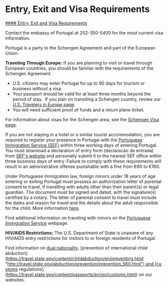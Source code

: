 # Entry, Exit and Visa Requirements

[#### Entry, Exit and Visa Requirements](javascript:void(0); "Entry, Exit and Visa Requirements")

Contact the embassy of Portugal at 202-350-5400 for the most current visa information.

Portugal is a party to the Schengen Agreement and part of the European Union.

**Traveling Through Europe:** If you are planning to visit or travel through European countries, you should be familiar with the requirements of the Schengen Agreement.

* U.S. citizens may enter Portugal for up to 90 days for tourism or business without a visa.
* Your passport should be valid for at least three months beyond the period of stay.  If you plan on transiting a Schengen country, review our [U.S. Travelers in Europe page](https://travel.state.gov/content/travel/en/international-travel/before-you-go/travelers-with-special-considerations/US_Travelers_in_Europes_Schengen_Area.html).
* You will need sufficient proof of funds and a return plane ticket.

For information about visas for the Schengen area, see the [Schengen Visa page](https://www.schengenvisainfo.com/).

If you are not staying in a hotel or a similar tourist accommodation, you are required to register your presence in Portugal with the [Portuguese Immigration Service (SEF)](http://www.sef.pt/) within three working days of entering Portugal. You must download a declaration of entry form (declaracão de entrada) from [SEF's website](http://www.sef.pt/) and personally submit it to the nearest SEF office within three business days of entry. Failure to comply with these requirements will result in an administrative offense punishable with a fine from €60 to €160.

Under Portuguese Immigration law, foreign minors under 18 years of age entering or exiting Portugal must possess an authorization letter of parental consent to travel, if travelling with adults other than their parent(s) or legal guardian. The document must be signed and dated, with the signature(s) certified by a notary. The letter of parental consent to travel must include the dates and reason for travel and the details about the adult responsible for the child. More information [here](https://www.sef.pt/en/pages/conteudo-detalhe.aspx?nID=30).

Find additional information on traveling with minors on the [Portuguese Immigration Service](https://imigrante.sef.pt/en/) webpage.

**HIV/AIDS Restrictions:** The U.S. Department of State is unaware of any HIV/AIDS entry restrictions for visitors to or foreign residents of Portugal.

Find information on [dual nationality](https://travel.state.gov/content/travel/en/international-travel/before-you-go/travelers-with-special-considerations/Dual-Nationality-Travelers.html "http://travel.state.gov/travel/cis_pa_tw/cis/cis_1753.html"), [prevention of international child abduction](https://travel.state.gov/content/childabduction/en/preventing.html "http://travel.state.gov/abduction/prevention/prevention_560.html") and [customs regulations](https://travel.state.gov/content/passports/en/go/customs.html) on our websites.